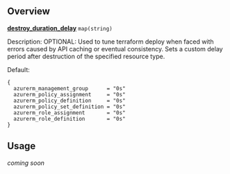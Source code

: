## Overview

[**destroy_duration_delay**][this_page] `map(string)`

Description: OPTIONAL: Used to tune terraform deploy when faced with errors caused by API caching or eventual consistency. Sets a custom delay period after destruction of the specified resource type.

Default:
```
{
  azurerm_management_group      = "0s"
  azurerm_policy_assignment     = "0s"
  azurerm_policy_definition     = "0s"
  azurerm_policy_set_definition = "0s"
  azurerm_role_assignment       = "0s"
  azurerm_role_definition       = "0s"
}
```

## Usage
_coming soon_

 [//]: # (************************)
 [//]: # (INSERT LINK LABELS BELOW)
 [//]: # (************************)

[this_page]: # "Link for the current page."